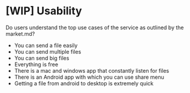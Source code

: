 # [WIP] Usability

Do users understand the top use cases of the service as outlined by the market.md?

  - You can send a file easily
  - You can send multiple files
  - You can send big files
  - Everything is free
  - There is a mac and windows app that constantly listen for files
  - There is an Android app with which you can use share menu
  - Getting a file from android to desktop is extremely quick